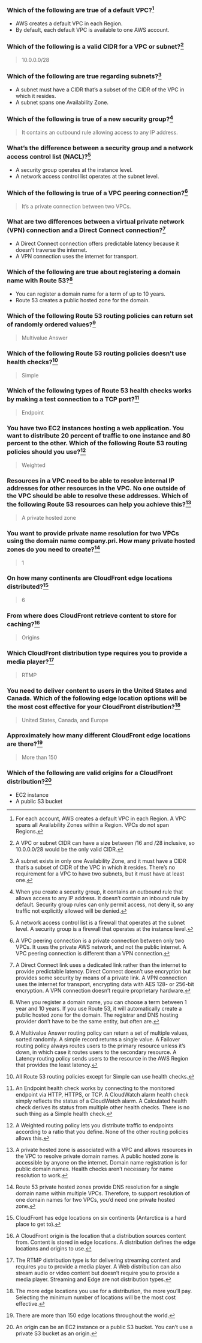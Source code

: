 ### Which of the following are true of a default VPC?[^1]
- AWS creates a default VPC in each Region.
- By default, each default VPC is available to one AWS account.

### Which of the following is a valid CIDR for a VPC or subnet?[^2]
> 10.0.0.0/28

### Which of the following are true regarding subnets?[^3]
- A subnet must have a CIDR that’s a subset of the CIDR of the VPC in which it resides.
-  A subnet spans one Availability Zone.

### Which of the following is true of a new security group?[^4]
>  It contains an outbound rule allowing access to any IP address.

### What’s the difference between a security group and a network access control list (NACL)?[^5]
- A security group operates at the instance level.
- A network access control list operates at the subnet level.

### Which of the following is true of a VPC peering connection?[^6]
> It’s a private connection between two VPCs.

### What are two differences between a virtual private network (VPN) connection and a Direct Connect connection?[^7]
- A Direct Connect connection offers predictable latency because it doesn’t traverse the internet.
- A VPN connection uses the internet for transport.

### Which of the following are true about registering a domain name with Route 53?[^8]
- You can register a domain name for a term of up to 10 years.
- Route 53 creates a public hosted zone for the domain.

### Which of the following Route 53 routing policies can return set of randomly ordered values?[^9]
> Multivalue Answer

### Which of the following Route 53 routing policies doesn’t use health checks?[^10]
> Simple

### Which of the following types of Route 53 health checks works by making a test connection to a TCP port?[^11]
> Endpoint

### You have two EC2 instances hosting a web application. You want to distribute 20 percent of traffic to one instance and 80 percent to the other. Which of the following Route 53 routing policies should you use?[^12]
> Weighted

### Resources in a VPC need to be able to resolve internal IP addresses for other resources in the VPC. No one outside of the VPC should be able to resolve these addresses. Which of the following Route 53 resources can help you achieve this?[^13]
> A private hosted zone

### You want to provide private name resolution for two VPCs using the domain name company.pri. How many private hosted zones do you need to create?[^14]
> 1

### On how many continents are CloudFront edge locations distributed?[^15]
> 6

### From where does CloudFront retrieve content to store for caching?[^16]
> Origins

### Which CloudFront distribution type requires you to provide a media player?[^17]
> RTMP

### You need to deliver content to users in the United States and Canada. Which of the following edge location options will be the most cost effective for your CloudFront distribution?[^18]
> United States, Canada, and Europe

### Approximately how many different CloudFront edge locations are there?[^19]
> More than 150

### Which of the following are valid origins for a CloudFront distribution?[^20]
- EC2 instance
- A public S3 bucket 

[^1]: For each account, AWS creates a default VPC in each Region. A VPC spans all Availability Zones within a Region. VPCs do not span Regions.
[^2]: A VPC or subnet CIDR can have a size between /16 and /28 inclusive, so 10.0.0.0/28 would be the only valid CIDR.
[^3]: A subnet exists in only one Availability Zone, and it must have a CIDR that’s a subset of CIDR of the VPC in which it resides. There’s no requirement for a VPC to have two subnets, but it must have at least one.
[^4]: When you create a security group, it contains an outbound rule that allows access to any IP address. It doesn’t contain an inbound rule by default. Security group rules can only permit access, not deny it, so any traffic not explicitly allowed will be denied.
[^5]: A network access control list is a firewall that operates at the subnet level. A security group is a firewall that operates at the instance level.
[^6]: A VPC peering connection is a private connection between only two VPCs. It uses the private AWS network, and not the public internet. A VPC peering connection is different than a VPN connection.
[^7]: A Direct Connect link uses a dedicated link rather than the internet to provide predictable latency. Direct Connect doesn’t use encryption but provides some security by means of a private link. A VPN connection uses the internet for transport, encrypting data with AES 128- or 256-bit encryption. A VPN connection doesn’t require proprietary hardware.
[^8]: When you register a domain name, you can choose a term between 1 year and 10 years. If you use Route 53, it will automatically create a public hosted zone for the domain. The registrar and DNS hosting provider don’t have to be the same entity, but often are.
[^9]: A Multivalue Answer routing policy can return a set of multiple values, sorted randomly. A simple record returns a single value. A Failover routing policy always routes users to the primary resource unless it’s down, in which case it routes users to the secondary resource. A Latency routing policy sends users to the resource in the AWS Region that provides the least latency.
[^10]: All Route 53 routing policies except for Simple can use health checks.
[^11]: An Endpoint health check works by connecting to the monitored endpoint via HTTP, HTTPS, or TCP. A CloudWatch alarm health check simply reflects the status of a CloudWatch alarm. A Calculated health check derives its status from multiple other health checks. There is no such thing as a Simple health check.
[^12]: A Weighted routing policy lets you distribute traffic to endpoints according to a ratio that you define. None of the other routing policies allows this.
[^13]: A private hosted zone is associated with a VPC and allows resources in the VPC to resolve private domain names. A public hosted zone is accessible by anyone on the internet. Domain name registration is for public domain names. Health checks aren’t necessary for name resolution to work.
[^14]: Route 53 private hosted zones provide DNS resolution for a single domain name within multiple VPCs. Therefore, to support resolution of one domain names for two VPCs, you’d need one private hosted zone.
[^15]: CloudFront has edge locations on six continents (Antarctica is a hard place to get to).
[^16]: A CloudFront origin is the location that a distribution sources content from. Content is stored in edge locations. A distribution defines the edge locations and origins to use.
[^17]: The RTMP distribution type is for delivering streaming content and requires you to provide a media player. A Web distribution can also stream audio or video content but doesn’t require you to provide a media player. Streaming and Edge are not distribution types.
[^18]: The more edge locations you use for a distribution, the more you’ll pay. Selecting the minimum number of locations will be the most cost effective.
[^19]: There are more than 150 edge locations throughout the world.
[^20]: An origin can be an EC2 instance or a public S3 bucket. You can’t use a private S3 bucket as an origin.

